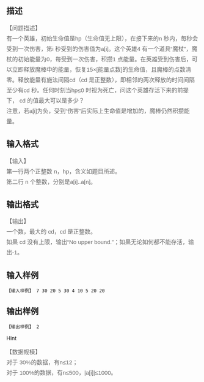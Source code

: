 ## 描述

<p><span style="color: rgb(102, 102, 102); font-family: 'LiSong Pro', Helvetica, Arial, sans-serif; font-size: 15px; line-height: 27px;">【问题描述】</span><br style="color: rgb(102, 102, 102); font-family: 'LiSong Pro', Helvetica, Arial, sans-serif; font-size: 15px; line-height: 27px;" /> <span style="color: rgb(102, 102, 102); font-family: 'LiSong Pro', Helvetica, Arial, sans-serif; font-size: 15px; line-height: 27px;">有一个英雄，初始生命值是hp（生命值无上限），在接下来的n 秒内，每秒会受到一次伤害，第i 秒受到的伤害值为a[i]。这个英雄4 有一个道具“魔杖”，魔杖的初始能量为0，每受到一次伤害，积攒1 点能量。在英雄受到伤害后，可以立即释放魔棒中的能量，恢复15×[能量点数]的生命值，且魔棒的点数清零。释放能量有施法间隔cd（cd 是正整数），即相邻的两次释放的时间间隔至少有cd 秒。任何时刻当hp≤0 时视为死亡，问这个英雄存活下来的前提下， cd 的值最大可以是多少？</span><br style="color: rgb(102, 102, 102); font-family: 'LiSong Pro', Helvetica, Arial, sans-serif; font-size: 15px; line-height: 27px;" /> <span style="color: rgb(102, 102, 102); font-family: 'LiSong Pro', Helvetica, Arial, sans-serif; font-size: 15px; line-height: 27px;">注意，若a[i]为负，受到“伤害”后实际上生命值是增加的，魔棒仍然积攒能量。</span></p> <p></p>

## 输入格式

<p><span style="color: rgb(102, 102, 102); font-family: 'LiSong Pro', Helvetica, Arial, sans-serif; font-size: 15px; line-height: 27px;">【输入】</span><br style="color: rgb(102, 102, 102); font-family: 'LiSong Pro', Helvetica, Arial, sans-serif; font-size: 15px; line-height: 27px;" /> <span style="color: rgb(102, 102, 102); font-family: 'LiSong Pro', Helvetica, Arial, sans-serif; font-size: 15px; line-height: 27px;">第一行两个正整数 n，hp，含义如题目所述。</span><br style="color: rgb(102, 102, 102); font-family: 'LiSong Pro', Helvetica, Arial, sans-serif; font-size: 15px; line-height: 27px;" /> <span style="color: rgb(102, 102, 102); font-family: 'LiSong Pro', Helvetica, Arial, sans-serif; font-size: 15px; line-height: 27px;">第二行 n 个整数，分别是a[i]..a[n]。</span></p> <p></p> <p></p>

## 输出格式

<p><span style="color: rgb(102, 102, 102); font-family: 'LiSong Pro', Helvetica, Arial, sans-serif; font-size: 15px; line-height: 27px;">【输出】</span><br style="color: rgb(102, 102, 102); font-family: 'LiSong Pro', Helvetica, Arial, sans-serif; font-size: 15px; line-height: 27px;" /> <span style="color: rgb(102, 102, 102); font-family: 'LiSong Pro', Helvetica, Arial, sans-serif; font-size: 15px; line-height: 27px;">一个数，最大的 cd，cd 是正整数。</span><br style="color: rgb(102, 102, 102); font-family: 'LiSong Pro', Helvetica, Arial, sans-serif; font-size: 15px; line-height: 27px;" /> <span style="color: rgb(102, 102, 102); font-family: 'LiSong Pro', Helvetica, Arial, sans-serif; font-size: 15px; line-height: 27px;">如果 cd 没有上限，输出“No upper bound.”；如果无论如何都不能存活，输出-1。</span></p> <p></p> <p></p>

## 输入样例

```plaintext
【输入样例】 7 30 20 5 30 4 10 5 20 20 
```

## 输出样例

```plaintext
【输出样例】 2 
```

Hint

<p><span style="color: rgb(102, 102, 102); font-family: 'LiSong Pro', Helvetica, Arial, sans-serif; font-size: 15px; line-height: 27px;">【数据规模】</span><br style="color: rgb(102, 102, 102); font-family: 'LiSong Pro', Helvetica, Arial, sans-serif; font-size: 15px; line-height: 27px;" /> <span style="color: rgb(102, 102, 102); font-family: 'LiSong Pro', Helvetica, Arial, sans-serif; font-size: 15px; line-height: 27px;">对于 30%的数据，有n≤12；</span><br style="color: rgb(102, 102, 102); font-family: 'LiSong Pro', Helvetica, Arial, sans-serif; font-size: 15px; line-height: 27px;" /> <span style="color: rgb(102, 102, 102); font-family: 'LiSong Pro', Helvetica, Arial, sans-serif; font-size: 15px; line-height: 27px;">对于 100%的数据，有n≤500，|a[i]|≤1000。</span></p> <p></p> <p></p>



 

